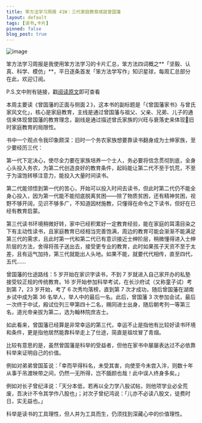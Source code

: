 ```yaml
---
title: 笨方法学习周报 41W：三代家庭教育成就曾国藩
layout: default
tags: [读书,卡片]
pinned: false
blog_post: true
---
```


![image](http://upload-images.jianshu.io/upload_images/32598-bacd8e6df69041ea?imageMogr2/auto-orient/strip%7CimageView2/2/w/1240)

笨方法学习周报是我使用笨方法学习的卡片汇总，笨方法四词概之**「坚毅、认真、科学、模仿」**，平日逐条首发「笨方法学写作」知识星球，每周汇总部分在此，欢迎订阅。

P.S.文中附有链接，戳[阅读原文](https://www.jianshu.com/nb/25728012)即可查看


本周主要读《曾国藩的正面与侧面２》，这本书的副标题是「《曾国藩家书》与曾氏家风文化」，核心是家庭教育，主线是通过曾国藩与祖父、父亲、兄弟、儿子的通信来体现曾国藩的教育理念，副线是通过描述曾氏家族的兴旺与衰落史来体现旧时家庭教育的局限性。

书中一个观点令我印象颇深：旧时一个务农家族想要靠读书翻身成为士绅家族，至少要经历三代：

第一代下定决心，使尽全力要在家族培养一个士人，务必要将信念贯彻到底，全身心头投入务农，为第二代创造良好的教育条件，起码能让第二代不至于饥荒，不至于为温饱转移注意力，能投入大量时间读书。

第二代能领悟到第一代的苦心，开始可以投入时间去读书，但此时第二代仍不能全身心投入，因为第一代能不能彻底脱离贫困——除了物质贫困，还有精神贫困，视野不够开阔，见识不够多广，不知道因材施教，只懂得在命令之下读书，但好在已经有教育启蒙。

第三代读书环境稍微好转，家中已经积累好一定教育经验，能在家庭的耳濡目染之下有主动性读书，且家庭教育已经相当完善饱满，周边的教育可能会渐渐不能满足第三代的需求，且此时第一代和第二代已有意识接近士绅阶层，稍微懂得进入士绅阶层的方法，舍得将孩子送出去，接受更专业的教育，此时如果孩子天资不至于太差，且有运气加持，第三代就能出人头地。如果不能，就要代代相传，直至四代，五代……

曾国藩的仕途路线：5 岁开始在家识字读书，不到 7 岁就进入自己家开办的私塾接受较正规的传统教育。16 岁开始参加科举考试，在长沙府试（又称童子试）考到第 7，23 岁开始，考了 6 次秀均落榜，直到第 7 次才成功，随后曾国藩在湖南乡试中成为第 36 名举人，举人中的最后一名。此后，曾国藩 3 次参加会试，最后一次终于中试，殿试位列三甲第四十二名，赐同进士出身，随后朝考列一等第三名，道光帝亲拔为第二，选为翰林院庶吉士。

如此看来，曾国藩已经算是非常幸运的第三代，幸运不止是指他有比较好读书环境和条件，更是指他居然能靠科举走上了仕途，简直是祖坟冒了青烟。

比较有意思的是，虽然曾国藩是科举的受益者，但他在家书中屡屡表达过不必依靠科举来证明自己的价值。

例如对弟弟曾国荃说：「幸而早得科名，未受其害，向使至今未尝入泮，则数十年从事于吊渡映带之间，仍然一无所得，岂不腼颜也哉！此中误人终身多矣。」

例如对长子曾纪泽说：「天分本低，若再以全力学八股试帖，则他项学业必全荒废，吾决计不令其学作八股也」；对次子曾纪鸿说：「儿亦不必读八股文，徒费时日，实无益也。」

科举是读书的工具理性，但人并为工具而生，仍须找到深藏心中的价值理性。